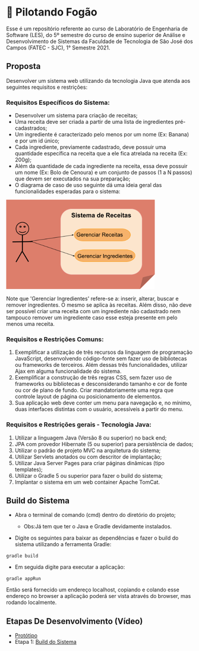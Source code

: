 # 🥘 Pilotando Fogão

Esse é um repositório referente ao curso de Laboratório de Engenharia de Software (LES), do 5º semestre do curso de ensino superior de Análise e Desenvolvimento de Sistemas da Faculdade de Tecnologia de São José dos Campos (FATEC - SJC), 1° Semestre 2021.

## Proposta

Desenvolver um sistema web utilizando da tecnologia Java que atenda aos seguintes requisitos e restrições:

### Requisitos Específicos do Sistema:
* Desenvolver um sistema para criação de receitas;
* Uma receita deve ser criada a partir de uma lista de ingredientes pré-cadastrados;
* Um ingrediente é caracterizado pelo menos por um nome (Ex: Banana) e por um id único;
* Cada ingrediente, previamente cadastrado, deve possuir uma quantidade específica na receita que a ele fica atrelada na receita (Ex: 200g);
* Além da quantidade de cada ingrediente na receita, essa deve possuir um nome (Ex: Bolo de Cenoura) e um conjunto de passos (1 a N passos) que devem ser executados na sua preparação;
* O diagrama de caso de uso seguinte dá uma ideia geral das funcionalidades esperadas para o
sistema:

<img src="https://raw.githubusercontent.com/JenniferDominique/Pilotando_Fogao/master/src/main/webapp/img/Diagrama%20de%20Caso%20de%20Uso%20-%20ReadMe.png" width="400px;" title="Diagrama de Caso de Uso - Funcionalidades do Sistema">

Note que 'Gerenciar Ingredientes' refere-se a: inserir, alterar, buscar e remover ingredientes. O mesmo se aplica às receitas. Além disso, não deve ser possível criar uma receita com um ingrediente não cadastrado nem tampouco remover um ingrediente caso esse esteja presente
em pelo menos uma receita.

### Requisitos e Restrições Comuns:

1. Exemplificar a utilização de três recursos da linguagem de programação JavaScript, desenvolvendo código-fonte sem fazer uso de bibliotecas ou frameworks de terceiros. Além dessas três funcionalidades, utilizar Ajax em alguma funcionalidade do sistema.
2. Exemplificar a construção de três regras CSS, sem fazer uso de frameworks ou bibliotecas e desconsiderando tamanho e cor de fonte ou cor de plano de fundo. Criar mandatoriamente uma regra que controle layout de página ou posicionamento de elementos.
3. Sua aplicação web deve conter um menu para navegação e, no mínimo, duas interfaces distintas com o usuário, acessíveis a partir do menu.

### Requisitos e Restrições gerais - Tecnologia Java:

1. Utilizar a linguagem Java (Versão 8 ou superior) no back end;
2. JPA com provedor Hibernate (5 ou superior) para persistência de dados;
3. Utilizar o padrão de projeto MVC na arquitetura do sistema;
4. Utilizar Servlets anotados ou com descritor de implantação;
5. Utilizar Java Server Pages para criar páginas dinâmicas (tipo templates);
6. Utilizar o Gradle 5 ou superior para fazer o build do sistema;
7. Implantar o sistema em um web container Apache TomCat.

## Build do Sistema

* Abra o terminal de comando (cmd) dentro do diretório do projeto;
  * Obs:Já tem que ter o Java e Gradle devidamente instalados.

* Digite os seguintes para baixar as dependências e fazer o build do sistema utilizando a ferramenta Gradle:
```
gradle build
```
* Em seguida digite para executar a aplicação:
```
gradle appRun
```
Então será fornecido um endereço localhost, copiando e colando esse endereço no browser a aplicação poderá ser vista através do browser, mas rodando localmente.

## Etapas De Desenvolvimento (Vídeo)

* [Protótipo](https://www.figma.com/proto/711D9fuMMBHXyLKfY4EZjh/Pilotando-Fog%C3%A3o?node-id=18%3A59&scaling=min-zoom)
* Etapa 1: [Build do Sistema](https://youtu.be/LbPPuR-2KzU)